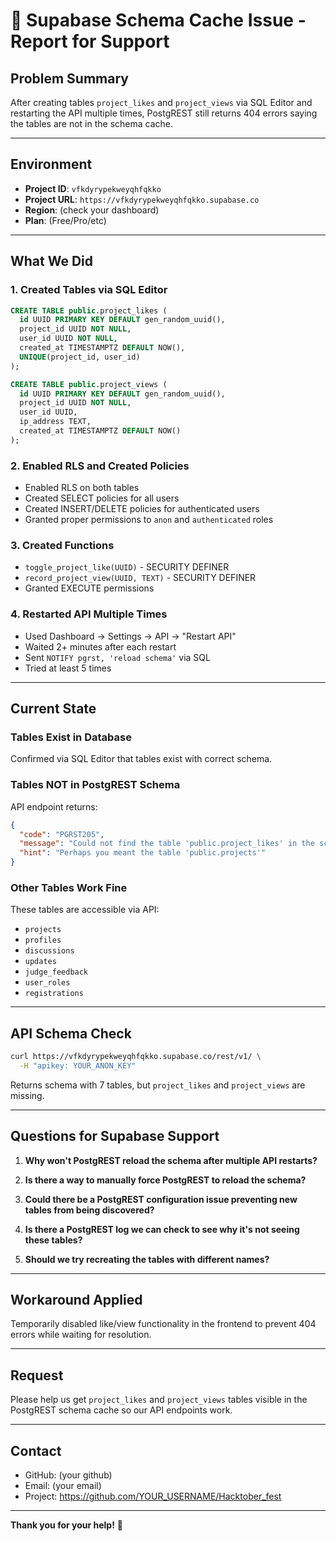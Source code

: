 # 🚨 Supabase Schema Cache Issue - Report for Support

## Problem Summary
After creating tables `project_likes` and `project_views` via SQL Editor and restarting the API multiple times, PostgREST still returns 404 errors saying the tables are not in the schema cache.

---

## Environment
- **Project ID**: `vfkdyrypekweyqhfqkko`
- **Project URL**: `https://vfkdyrypekweyqhfqkko.supabase.co`
- **Region**: (check your dashboard)
- **Plan**: (Free/Pro/etc)

---

## What We Did

### 1. Created Tables via SQL Editor
```sql
CREATE TABLE public.project_likes (
  id UUID PRIMARY KEY DEFAULT gen_random_uuid(),
  project_id UUID NOT NULL,
  user_id UUID NOT NULL,
  created_at TIMESTAMPTZ DEFAULT NOW(),
  UNIQUE(project_id, user_id)
);

CREATE TABLE public.project_views (
  id UUID PRIMARY KEY DEFAULT gen_random_uuid(),
  project_id UUID NOT NULL,
  user_id UUID,
  ip_address TEXT,
  created_at TIMESTAMPTZ DEFAULT NOW()
);
```

### 2. Enabled RLS and Created Policies
- Enabled RLS on both tables
- Created SELECT policies for all users
- Created INSERT/DELETE policies for authenticated users
- Granted proper permissions to `anon` and `authenticated` roles

### 3. Created Functions
- `toggle_project_like(UUID)` - SECURITY DEFINER
- `record_project_view(UUID, TEXT)` - SECURITY DEFINER
- Granted EXECUTE permissions

### 4. Restarted API Multiple Times
- Used Dashboard → Settings → API → "Restart API"
- Waited 2+ minutes after each restart
- Sent `NOTIFY pgrst, 'reload schema'` via SQL
- Tried at least 5 times

---

## Current State

### Tables Exist in Database
Confirmed via SQL Editor that tables exist with correct schema.

### Tables NOT in PostgREST Schema
API endpoint returns:
```json
{
  "code": "PGRST205",
  "message": "Could not find the table 'public.project_likes' in the schema cache",
  "hint": "Perhaps you meant the table 'public.projects'"
}
```

### Other Tables Work Fine
These tables are accessible via API:
- `projects`
- `profiles`
- `discussions`
- `updates`
- `judge_feedback`
- `user_roles`
- `registrations`

---

## API Schema Check
```bash
curl https://vfkdyrypekweyqhfqkko.supabase.co/rest/v1/ \
  -H "apikey: YOUR_ANON_KEY"
```

Returns schema with 7 tables, but `project_likes` and `project_views` are missing.

---

## Questions for Supabase Support

1. **Why won't PostgREST reload the schema after multiple API restarts?**

2. **Is there a way to manually force PostgREST to reload the schema?**

3. **Could there be a PostgREST configuration issue preventing new tables from being discovered?**

4. **Is there a PostgREST log we can check to see why it's not seeing these tables?**

5. **Should we try recreating the tables with different names?**

---

## Workaround Applied
Temporarily disabled like/view functionality in the frontend to prevent 404 errors while waiting for resolution.

---

## Request
Please help us get `project_likes` and `project_views` tables visible in the PostgREST schema cache so our API endpoints work.

---

## Contact
- GitHub: (your github)
- Email: (your email)
- Project: https://github.com/YOUR_USERNAME/Hacktober_fest

---

**Thank you for your help!** 🙏


